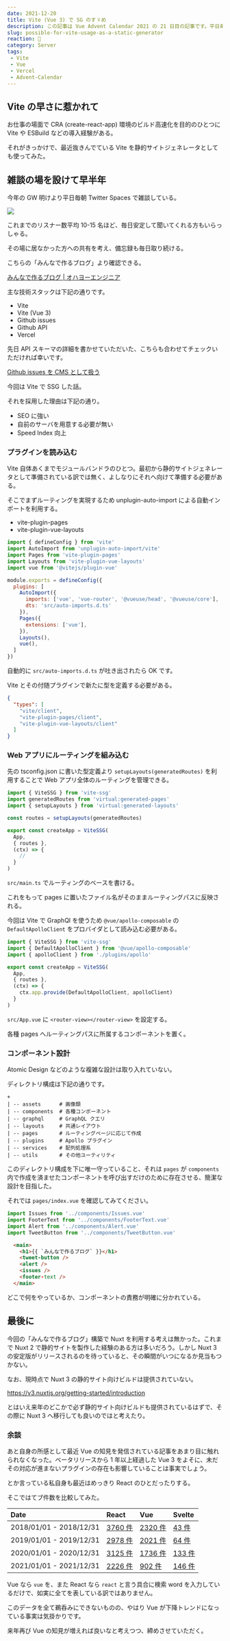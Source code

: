 ```yaml
---
date: 2021-12-20
title: Vite (Vue 3) で SG のすゞめ
description: この記事は Vue Advent Calendar 2021 の 21 日目の記事です。平日毎朝 Twitter Spaces で雑談している内容を閲覧できるようにした「みんなで作るブログ」を製作・運用している経験について書かせていただいた。
slug: possible-for-vite-usage-as-a-static-generator
reaction: 🌋
category: Server
tags: 
 - Vite
 - Vue
 - Vercel
 - Advent-Calendar
---
```


## Vite の早さに惹かれて

お仕事の場面で CRA (create-react-app) 環境のビルド高速化を目的のひとつに Vite や ESBuild などの導入経験がある。

それがきっかけで、最近抜きんでている Vite を静的サイトジェネレータとしても使ってみた。

## 雑談の場を設けて早半年

今年の GW 明けより平日毎朝 Twitter Spaces で雑談している。

![](https://i.imgur.com/7tiOTpE.jpg)

これまでのリスナー数平均 10-15 名ほど、毎日安定して聞いてくれる方もいらっしゃる。

その場に居なかった方への共有を考え、備忘録も毎日取り続ける。

こちらの「みんなで作るブログ」より確認できる。

[みんなで作るブログ | オハヨーエンジニア](https://ohayo.nekohack.me/)

主な技術スタックは下記の通りです。

- Vite
- Vite (Vue 3)
- Github issues
- Github API
- Vercel

先日 API スキーマの詳細を書かせていただいた、こちらも合わせてチェックいただければ幸いです。

[Github issues を CMS として扱う](https://webneko.dev/posts/github-issues-usage-as-a-cms)

今回は Vite で SSG した話。

それを採用した理由は下記の通り。

- SEO に強い
- 自前のサーバを用意する必要が無い
- Speed Index 向上

### プラグインを読み込む

Vite 自体あくまでモジュールバンドラのひとつ。最初から静的サイトジェネレータとして準備されている訳では無く、よしなりにそれへ向けて準備する必要がある。

そこでまずルーティングを実現するため unplugin-auto-import による自動インポートを利用する。

- vite-plugin-pages
- vite-plugin-vue-layouts

```js
import { defineConfig } from 'vite'
import AutoImport from 'unplugin-auto-import/vite'
import Pages from 'vite-plugin-pages'
import Layouts from 'vite-plugin-vue-layouts'
import vue from '@vitejs/plugin-vue'

module.exports = defineConfig({
  plugins: [
    AutoImport({
      imports: ['vue', 'vue-router', '@vueuse/head', '@vueuse/core'],
      dts: 'src/auto-imports.d.ts'
    }),
    Pages({
      extensions: ['vue'],
    }),
    Layouts(),
    vue(),
  ]
})
```

自動的に `src/auto-imports.d.ts` が吐き出されたら OK です。

Vite とその付随プラグインで新たに型を定義する必要がある。

```json
{
  "types": [
    "vite/client",
    "vite-plugin-pages/client",
    "vite-plugin-vue-layouts/client"
  ]
}
```

### Web アプリにルーティングを組み込む

先の tsconfig.json に書いた型定義より `setupLayouts(generatedRoutes)` を利用することで Web アプリ全体のルーティングを管理できる。

```ts
import { ViteSSG } from 'vite-ssg'
import generatedRoutes from 'virtual:generated-pages'
import { setupLayouts } from 'virtual:generated-layouts'

const routes = setupLayouts(generatedRoutes)

export const createApp = ViteSSG(
  App,
  { routes },
  (ctx) => {
    //
  }
)
```

`src/main.ts` でルーティングのベースを書ける。

これをもって pages に置いたファイル名がそのままルーティングパスに反映される。

今回は Vite で GraphQl を使うため `@vue/apollo-composable` の `DefaultApolloClient` をプロバイダとして読み込む必要がある。

```ts
import { ViteSSG } from 'vite-ssg'
import { DefaultApolloClient } from '@vue/apollo-composable'
import { apolloClient } from './plugins/apollo'

export const createApp = ViteSSG(
  App,
  { routes },
  (ctx) => {
    ctx.app.provide(DefaultApolloClient, apolloClient)
  }
)
```

`src/App.vue` に `<router-view></router-view>` を設定する。

各種 pages へルーティングパスに所属するコンポーネントを置く。

### コンポーネント設計

Atomic Design などのような複雑な設計は取り入れていない。

ディレクトリ構成は下記の通りです。

```
+
| -- assets      # 画像類
| -- components  # 各種コンポーネント
| -- graphql     # GraphQL クエリ
| -- layouts     # 共通レイアウト
| -- pages       # ルーティングページに応じて作成
| -- plugins     # Apollo プラグイン
| -- services    # 配列処理系
| -- utils       # その他ユーティリティ
```

このディレクトリ構成を下に唯一守っていること、それは `pages` が `components` 内で作成を済ませたコンポーネントを呼び出すだけのために存在させる、簡潔な設計を目指した。

それでは `pages/index.vue` を確認してみてください。

```ts
import Issues from '../components/Issues.vue'
import FooterText from '../components/FooterText.vue'
import Alert from '../components/Alert.vue'
import TweetButton from '../components/TweetButton.vue'
```

```html
  <main>
    <h1>{{ `みんなで作るブログ` }}</h1>
    <tweet-button />
    <alert />
    <issues />
    <footer-text />
  </main>
```

どこで何をやっているか、コンポーネントの責務が明確に分かれている。

## 最後に

今回の「みんなで作るブログ」構築で Nuxt を利用する考えは無かった。これまで Nuxt 2 で静的サイトを製作した経験のある方は多いだろう。しかし Nuxt 3 の安定版がリリースされるのを待っていると、その瞬間がいつになるか見当もつかない。

なお、現時点で Nuxt 3 の静的サイト向けビルドは提供されていない。

https://v3.nuxtjs.org/getting-started/introduction

とはいえ来年のどこかで必ず静的サイト向けビルドも提供されているはずで、その際に Nuxt 3 へ移行しても良いのではと考えたり。

### 余談

あと自身の所感として最近 Vue の知見を発信されている記事をあまり目に触れられなくなった。ベータリリースから 1 年以上経過した Vue 3 をよそに、未だその対応が進まないプラグインの存在も影響していることは事実でしょう。

とか言っている私自身も最近はめっきり React のひとだったりする。

そこではてブ件数を比較してみた。

<!--
- [2018/01/01 - 2018/12/31](https://b.hatena.ne.jp/search/text?q=vue&sort=recent&users=3&safe=on&date_begin=2018-01-01&date_end=2018-12-31) 2320 件
- [2019/01/01 - 2019/12/31](https://b.hatena.ne.jp/search/text?q=vue&sort=recent&users=3&safe=on&date_begin=2019-01-01&date_end=2019-12-31) 2021 件
- [2020/01/01 - 2020/12/31](https://b.hatena.ne.jp/search/text?q=vue&sort=recent&users=3&safe=on&date_begin=2020-01-01&date_end=2020-12-31) 1736 件
- [2021/01/01 - 2021/12/31](https://b.hatena.ne.jp/search/text?q=vue&sort=recent&users=3&safe=on&date_begin=2021-01-01&date_end=2021-12-17) 902 件
-->

|Date|React|Vue|Svelte|
|:---|:---|:---|:---|
|2018/01/01 - 2018/12/31|[3760 件](https://b.hatena.ne.jp/search/text?q=react&sort=recent&users=3&safe=on&date_begin=2018-01-01&date_end=2018-12-31)|[2320 件](https://b.hatena.ne.jp/search/text?q=vue&sort=recent&users=3&safe=on&date_begin=2018-01-01&date_end=2018-12-31)|[43 件](https://b.hatena.ne.jp/search/text?q=svelte&sort=recent&users=3&safe=on&date_begin=2018-01-01&date_end=2018-12-31)
|2019/01/01 - 2019/12/31|[2978 件](https://b.hatena.ne.jp/search/text?q=react&sort=recent&users=3&safe=on&date_begin=2019-01-01&date_end=2019-12-31)|[2021 件](https://b.hatena.ne.jp/search/text?q=vue&sort=recent&users=3&safe=on&date_begin=2019-01-01&date_end=2019-12-31)|[64 件](https://b.hatena.ne.jp/search/text?q=svelte&sort=recent&users=3&safe=on&date_begin=2019-01-01&date_end=2019-12-31)|
|2020/01/01 - 2020/12/31|[3125 件](https://b.hatena.ne.jp/search/text?q=react&sort=recent&users=3&safe=on&date_begin=2020-01-01&date_end=2020-12-31)|[1736 件](https://b.hatena.ne.jp/search/text?q=vue&sort=recent&users=3&safe=on&date_begin=2020-01-01&date_end=2020-12-31)|[133 件](https://b.hatena.ne.jp/search/text?q=svelte&sort=recent&users=3&safe=on&date_begin=2020-01-01&date_end=2020-12-31)|
|2021/01/01 - 2021/12/31|[2226 件](https://b.hatena.ne.jp/search/text?q=react&sort=recent&users=3&safe=on&date_begin=2021-01-01&date_end=2021-12-17)|[902 件](https://b.hatena.ne.jp/search/text?q=vue&sort=recent&users=3&safe=on&date_begin=2021-01-01&date_end=2021-12-17)|[146 件](https://b.hatena.ne.jp/search/text?q=svelte&sort=recent&users=3&safe=on&date_begin=2021-01-01&date_end=2021-12-17)|

Vue なら `vue` を、また React なら `react` と言う具合に検索 word を入力しているだけで、如実に全てを表している訳ではありません。

このデータを全て鵜呑みにできないものの、やはり Vue が下降トレンドになっている事実は気掛かりです。

来年再び Vue の知見が増えれば良いなと考えつつ、締めさせていただく。

